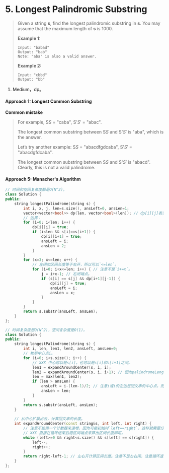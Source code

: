 # 5. Longest Palindromic Substring

> Given a string **s**, find the longest palindromic substring in **s**. You may assume that the maximum length of **s** is 1000.
>
> **Example 1:**
>
> ```
> Input: "babad"
> Output: "bab"
> Note: "aba" is also a valid answer.
> ```
>
> **Example 2:**
>
> ```
> Input: "cbbd"
> Output: "bb"
> ```

1. Medium，dp。

#### Approach 1: Longest Common Substring

**Common mistake**

> For example, S*S* = "caba", S'*S*′ = "abac".
>
> The longest common substring between S*S* and S'*S*′ is "aba", which is the answer.
>
> Let’s try another example: S*S* = "abacdfgdcaba", S'*S*′ = "abacdgfdcaba".
>
> The longest common substring between S*S* and S'*S*′ is "abacd". Clearly, this is not a valid palindrome.

#### Approach 5: Manacher's Algorithm

```cpp
// 时间和空间复杂度都是O(N^2)。
class Solution {
public:
    string longestPalindrome(string s) {
		int i, x, j, len=s.size(), ansLeft=0, ansLen=1;
        vector<vector<bool>> dp(len, vector<bool>(len)); // dp[i][j]表示s[i, j]是否是回文字符串。
        // 边界：
		for (i=0; i<len; i++) {
			dp[i][i] = true;
			if (i<len && s[i]==s[i+1]) {
				dp[i][i+1] = true;
				ansLeft = i;
				ansLen = 2;
			}
		}
		for (x=3; x<=len; x++) {
            // 左闭加区间长度等于右开，所以可以`<=len`。
			for (i=0; i+x<=len; i++) { // 注意不是`i+=x`。
                j = i+x-1; // 右闭端点。
				if (s[i] == s[j] && dp[i+1][j-1]) {
					dp[i][j] = true;
					ansLeft = i;
					ansLen = x;
				}
			}
		}
		return s.substr(ansLeft, ansLen);
    }
};
```

```cpp
// 时间复杂度是O(N^2)，空间复杂度是O(1)。
class Solution {
public:
    string longestPalindrome(string s) {
		int i, len, len1, len2, ansLeft, ansLen=0;
		// 枚举中心点i。
		for (i=0; i<s.size(); i++) {
			// XXX 中心可以是s[i]，也可以是s[i]和s[i+1]之间。
			len1 = expandAroundCenter(s, i, i);
			len2 = expandAroundCenter(s, i, i+1); // 因为palindromeLength()会进行判断以避免越界，所以caller可以不判断。
			len = max(len1, len2);
			if (len > ansLen) {
				ansLeft = i-(len-1)/2; // 注意i或i的左边是回文串的中心点，而不是回文串的起点。至于为什么是`len-1`，代入具体值计算一下就得到了。
				ansLen = len;
			}
		}
		return s.substr(ansLeft, ansLen);
    }
	
	// 从中心扩展出去，计算回文串的长度。
	int expandAroundCenter(const string&s, int left, int right) {
		// 注意不能用一个计数器来递增，因为可能初始时`left==right`，这样就需要分两种情况，一种+1，一种+2。
		// XXX 直接在循环结束后用区间端点来算出区间长度即可。
		while (left>=0 && right<s.size() && s[left] == s[right]) {
			left--;
			right++;
		}
		return right-left-1; // 左右开计算区间长度。注意不是左右闭，注意循环退出的条件。
	}
};
```


